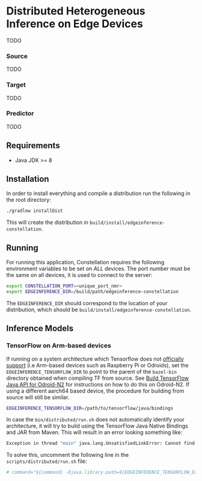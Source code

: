 # Distributed Heterogeneous Inference on Edge Devices
TODO

### Source
TODO

### Target
TODO

### Predictor
TODO

## Requirements

* Java JDK >= 8

## Installation

In order to install everything and compile a distribution run the following in the root directory:

```bash
./gradlew installDist
```

This will create the distribution in `build/install/edgeinference-constellation`.

## Running

For running this application, Constellation requires the following environment variables to be set on *ALL* devices. The port number must be the same on all devices, it is used to connect to the server:

```bash
export CONSTELLATION_PORT=<unique_port_nmr>
export EDGEINFERENCE_DIR=/build/path/edgeinference-constellation
```

The `EDGEINFERENCE_DIR` should correspond to the location of your distribution, which should be 
`build/install/edgeinference-constellation`.

## Inference Models

### TensorFlow on Arm-based devices
If running on a system architecture which Tensorflow does not [officially support](https://www.tensorflow.org/install/lang_java) (i.e Arm-based devices such as Raspberry Pi or Odroids), set
the `EDGEINFERENCE_TENSORFLOW_DIR` to point to the parent of the `bazel-bin` directory obtained when 
compiling TF from source. See [Build TensorFlow Java API for Odroid-N2](https://github.com/ZakariasLaws/TensorFlow-Java-Build-Odroid-N2) for instructions on how to do this on Odroid-N2. If using a different aarch64 based device, the procedure for building from source will still be similar.

```bash
EDGEINFERENCE_TENSORFLOW_DIR=/path/to/tensorflow/java/bindings
```

In case the `bin/distributed/run.sh` does not automatically identify your architecture, it will try to build using 
the TensorFlow Java Native Bindings and JAR from Maven. This will result in an error looking something like:

```bash
Exception in thread "main" java.lang.UnsatisfiedLinkError: Cannot find TensorFlow native library for OS: linux, architecture: aarch64
```

To solve this, uncomment the following line in the `scripts/distributed/run.sh` file:

```bash
# command="${command} -Djava.library.path=${EDGEINFERENCE_TENSORFLOW_DIR}/bazel-bin/tensorflow/java"
```
